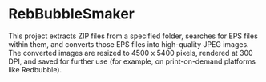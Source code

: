 # RebBubbleSmaker
This project extracts ZIP files from a specified folder, searches for EPS files within them, and converts those EPS files into high-quality JPEG images. The converted images are resized to 4500 x 5400 pixels, rendered at 300 DPI, and saved for further use (for example, on print-on-demand platforms like Redbubble).
